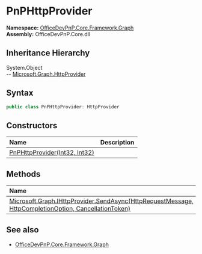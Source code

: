 # PnPHttpProvider
  

**Namespace:** [OfficeDevPnP.Core.Framework.Graph](OfficeDevPnP.Core.Framework.Graph.md)  
**Assembly:** OfficeDevPnP.Core.dll  
## Inheritance Hierarchy
System.Object  
-- [Microsoft.Graph.HttpProvider](Microsoft.Graph.HttpProvider.md)
## Syntax
```C#
public class PnPHttpProvider: HttpProvider
```
## Constructors
|**Name**|**Description**|
|:-----|:-----|
| [PnPHttpProvider(Int32, Int32)](OfficeDevPnP.Core.Framework.Graph.PnPHttpProvider.ctor1.md) | 
## Methods
|**Name**|**Description**|
|:-----|:-----|
| [Microsoft.Graph.IHttpProvider.SendAsync(HttpRequestMessage, HttpCompletionOption, CancellationToken)](OfficeDevPnP.Core.Framework.Graph.PnPHttpProvider.A1FFF99B.md) | 
## See also
- [OfficeDevPnP.Core.Framework.Graph](OfficeDevPnP.Core.Framework.Graph.md)
